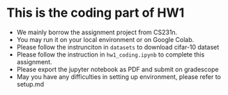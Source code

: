 # This is the coding part of HW1
- We mainly borrow the assignment project from CS231n.
- You may run it on your local environment or on Google Colab.
- Please follow the instrunciton in `datasets` to download cifar-10 dataset
- Please follow the instruction in `hw1_coding.ipynb` to complete this assignment.
- Please export the jupyter notebook as PDF and submit on gradescope
- May you have any difficulties in setting up environment, please refer to setup.md
